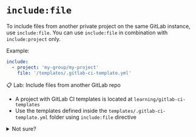 # `include:file`

To include files from another private project on the same GitLab instance, use `include:file`. You can use `include:file` in combination with `include:project` only.

Example:
```yaml
include:
  - project: 'my-group/my-project'
    file: '/templates/.gitlab-ci-template.yml'
```

📋 Lab: Include files from another GitLab repo
- A project with GitLab CI templates is located at `learning/gitlab-ci-templates`
- Use the templates defined inside the `templates/.gitlab-ci-template.yml` folder using `include:file` directive


<details>
  <summary>Not sure?</summary>
<br>

- update the `.gitlab-ci.yml` file with below content. 
- `stage`, `commit` and `push` changes and see the pipeline running.
- check the `build` stage output for confirmation.

```yaml
stages:
  - build
  - test
  - deploy

include:
  - project: 'learning/gitlab-ci-templates'
    file: '/templates/.gitlab-ci-template.yml'

```
</details><br/>

<br/>

